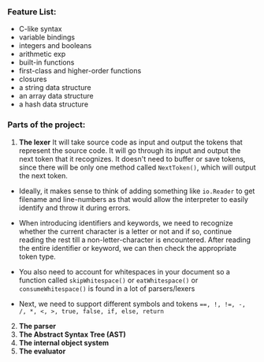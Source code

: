 ### Feature List:
- C-like syntax
- variable bindings
- integers and booleans
- arithmetic exp
- built-in functions
- first-class and higher-order functions 
- closures
- a string data structure
- an array data structure
- a hash data structure

### Parts of the project:
1. **The lexer**
  It will take source code as input and output the tokens that represent the 
  source code. It will go through its input and output the next token that it 
  recognizes. It doesn't need to buffer or save tokens, since there will be only 
  one method called `NextToken()`, which will output the next token.

- Ideally, it makes sense to think of adding something like `io.Reader` to get
filename and line-numbers as that would allow the interpreter to easily identify
and throw it during errors.

- When introducing identifiers and keywords, we need to recognize whether the 
current character is a letter or not and if so, continue reading the rest till 
a non-letter-character is encountered. After reading the entire identifier or 
keyword, we can then check the appropriate token type.

- You also need to account for whitespaces in your document so a function called 
`skipWhitespace()` or `eatWhitespace()` or `consumeWhitespace()` is found in a 
lot of parsers/lexers

- Next, we need to support different symbols and tokens
`==, !, !=, -, /, *, <, >, true, false, if, else, return`

2. **The parser**
3. **The Abstract Syntax Tree (AST)**
4. **The internal object system**
5. **The evaluator**


